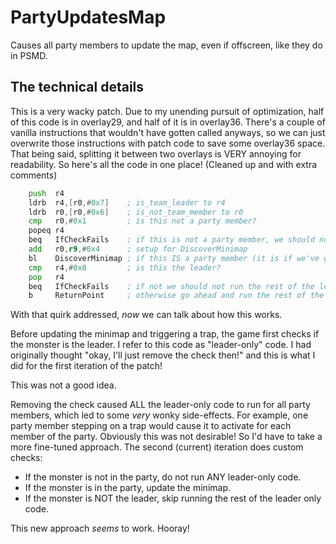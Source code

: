 # PartyUpdatesMap
Causes all party members to update the map, even if offscreen, like they do in PSMD.

## The technical details
This is a very wacky patch. Due to my unending pursuit of optimization, half of this code is in overlay29, and half of it is in overlay36.
There's a couple of vanilla instructions that wouldn't have gotten called anyways, so we can just overwrite those instructions with patch code to save some overlay36 space.
That being said, splitting it between two overlays is VERY annoying for readability. So here's all the code in one place! (Cleaned up and with extra comments)
```asm
    push  r4
    ldrb  r4,[r0,#0x7]    ; is_team_leader to r4
    ldrb  r0,[r0,#0x6]    ; is_not_team_member to r0
    cmp   r0,#0x1         ; is this not a party member?
    popeq r4
    beq   IfCheckFails    ; if this is not a party member, we should not update the map.
    add   r0,r9,#0x4      ; setup for DiscoverMinimap
    bl    DiscoverMinimap ; if this IS a party member (it is if we've gotten this far,) update the minimap
    cmp   r4,#0x0         ; is this the leader?
    pop   r4              
    beq   IfCheckFails    ; if not we should not run the rest of the leader-only code
    b     ReturnPoint     ; otherwise go ahead and run the rest of the leader-only code 
```
With that quirk addressed, *now* we can talk about how this works.

Before updating the minimap and triggering a trap, the game first checks if the monster is the leader. I refer to this code as "leader-only" code.
I had originally thought "okay, I'll just remove the check then!" and this is what I did for the first iteration of the patch!

This was not a good idea.

Removing the check caused ALL the leader-only code to run for all party members, which led to some *very* wonky side-effects. For example, one party member stepping on a trap would cause it to activate for each member of the party.
Obviously this was not desirable! So I'd have to take a more fine-tuned approach. The second (current) iteration does custom checks:
* If the monster is not in the party, do not run ANY leader-only code.
* If the monster is in the party, update the minimap.
* If the monster is NOT the leader, skip running the rest of the leader only code.

This new approach *seems* to work. Hooray!
